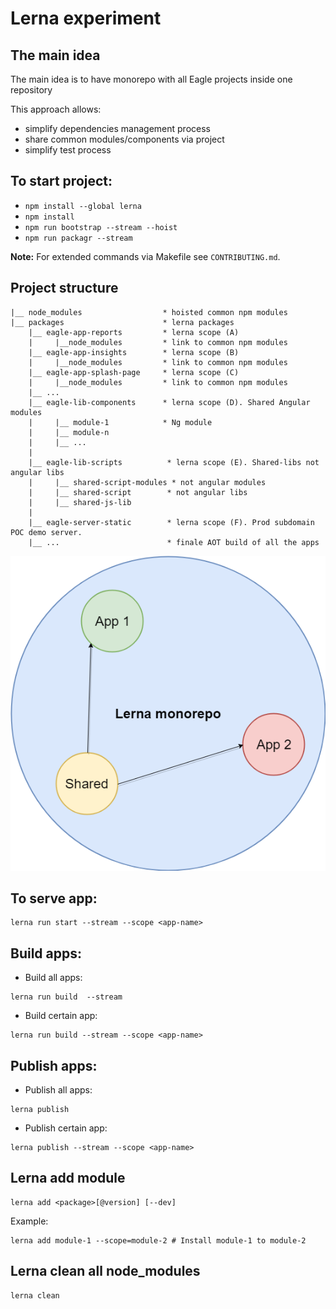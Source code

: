 # Lerna experiment

## The main idea

The main idea is to have monorepo with all Eagle projects inside one repository

This approach allows:

* simplify dependencies management process
* share common modules/components via project
* simplify test process

## To start project:
* `npm install --global lerna`
* `npm install`
* `npm run bootstrap --stream --hoist`
* `npm run packagr --stream`

**Note:** For extended commands via Makefile see `CONTRIBUTING.md`.


## Project structure

```
|__ node_modules                  * hoisted common npm modules
|__ packages                      * lerna packages
    |__ eagle-app-reports         * lerna scope (A)
    |     |__node_modules         * link to common npm modules
    |__ eagle-app-insights        * lerna scope (B)
    |     |__node_modules         * link to common npm modules
    |__ eagle-app-splash-page     * lerna scope (C)
    |     |__node_modules         * link to common npm modules
    |__ ...
    |__ eagle-lib-components      * lerna scope (D). Shared Angular modules 
    |     |__ module-1            * Ng module
    |     |__ module-n
    |     |__ ...
    | 
    |__ eagle-lib-scripts          * lerna scope (E). Shared-libs not angular libs       
    |     |__ shared-script-modules * not angular modules
    |     |__ shared-script        * not angular libs
    |     |__ shared-js-lib
    |
    |__ eagle-server-static        * lerna scope (F). Prod subdomain POC demo server.
    |__ ...                        * finale AOT build of all the apps
```

![](./lerna-monorepo.png)

## To serve app:
 
```
lerna run start --stream --scope <app-name>
```

## Build apps:

* Build all apps: 
```
lerna run build  --stream
```
* Build certain app: 
```
lerna run build --stream --scope <app-name>
```

## Publish apps:

* Publish all apps: 
```
lerna publish
```
* Publish certain app:
```
lerna publish --stream --scope <app-name>
```

## Lerna add module

```
lerna add <package>[@version] [--dev]
```
Example: 
```
lerna add module-1 --scope=module-2 # Install module-1 to module-2
```

## Lerna clean all node_modules

```
lerna clean
```

